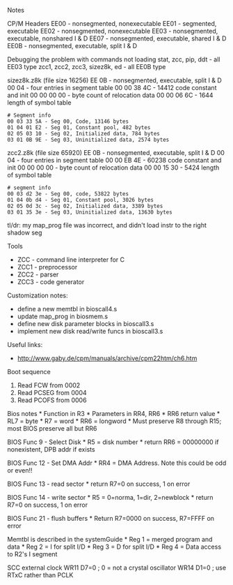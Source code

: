 Notes

CP/M Headers
  EE00 - nonsegmented, nonexecutable
  EE01 - segmented, executable
  EE02 - nonsegmented, nonexecutable
  EE03 - nonsegmented, executable, nonshared I & D
  EE07 - nonsegmented, executable, shared I & D
  EE0B - nonsegmented, executable, split I & D

Debugging the problem with commands not loading
  stat, zcc, pip, ddt - all EE03 type
  zcc1, zcc2, zcc3, sizez8k, ed - all EE0B type

  sizez8k.z8k (file size 16256)
    EE 0B - nonsegmented, executable, split I & D
    00 04 - four entries in segment table
    00 00 38 4C - 14412 code constant and init
    00 00 00 00 - byte count of relocation data
    00 00 06 6C - 1644 length of symbol table

    # Segment info
    00 03 33 5A - Seg 00, Code, 13146 bytes
    01 04 01 E2 - Seg 01, Constant pool, 482 bytes
    02 05 03 10 - Seg 02, Initialized data, 784 bytes
    03 01 0B 9E - Seg 03, Uninitialized data, 2574 bytes

  zcc2.z8k (file size 65920)
    EE 0B - nonsegmented, executable, split I & D
    00 04 - four entries in segment table
    00 00 EB 4E - 60238 code constant and init
    00 00 00 00 - byte count of relocation data
    00 00 15 30 - 5424 length of symbol table

    # segment info
    00 03 d2 3e - Seg 00, code, 53822 bytes
    01 04 0b d4 - Seg 01, Constant pool, 3026 bytes
    02 05 0d 3c - Seg 02, Initialized data, 3389 bytes
    03 01 35 3e - Seg 03, Uninitialized data, 13630 bytes

  tl/dr: my map_prog file was incorrect, and didn't load instr to the right shadow seg

Tools
  * ZCC - command line interpreter for C
  * ZCC1 - preprocessor
  * ZCC2 - parser
  * ZCC3 - code generator

Customization notes:
  * define a new memtbl in bioscall4.s
  * update map_prog in biosmem.s
  * define new disk parameter blocks in bioscall3.s
  * implement new disk read/write funcs in bioscall3.s

Useful links:
  * http://www.gaby.de/cpm/manuals/archive/cpm22htm/ch6.htm

Boot sequence
  1) Read FCW from 0002
  2) Read PCSEG from 0004
  3) Read PCOFS from 0006

Bios notes
    * Function in R3
    * Parameters in RR4, RR6
    * RR6 return value
        * RL7 = byte
        * R7 = word
        * RR6 = longword
    * Must preserve R8 through R15; most BIOS preserve all but RR6

BIOS Func 9 - Select Disk
    * R5 = disk number
    * return RR6 = 00000000 if nonexistent, DPB addr if exists

BIOS Func 12 - Set DMA Addr
    * RR4 = DMA Address. Note this could be odd or even!!

BIOS Func 13 - read sector
    * return R7=0 on success, 1 on error

BIOS Func 14 - write sector
    * R5 = 0=norma, 1=dir, 2=newblock
    * return R7=0 on success, 1 on error

BIOS Func 21 - flush buffers
    * Return R7=0000 on success, R7=FFFF on error

Memtbl is described in the systemGuide
    * Reg 1 = merged program and data
    * Reg 2 = I for split I/D
    * Reg 3 = D for split I/D
    * Reg 4 = Data access to R2's I segment

SCC external clock
    WR11 D7=0   ; 0 = not a crystal oscillator
    WR14 D1=0   ; use RTxC rather than PCLK